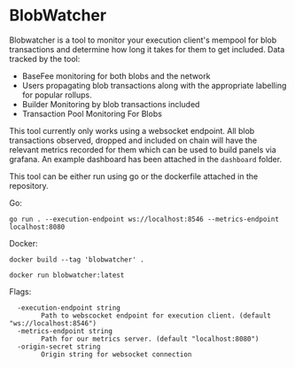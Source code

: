 # BlobWatcher

Blobwatcher is a tool to monitor your execution client's mempool for blob transactions
and determine how long it takes for them to get included. Data tracked by the tool:
- BaseFee monitoring for both blobs and the network
- Users propagating blob transactions along with the appropriate labelling for popular rollups.
- Builder Monitoring by blob transactions included
- Transaction Pool Monitoring For Blobs

This tool currently only works using a websocket endpoint. All blob transactions observed, dropped
and included on chain will have the relevant metrics recorded for them which can be used
to build panels via grafana. An example dashboard has been attached in the `dashboard` folder.

This tool can be either run using go or the dockerfile attached in the repository.

Go:

```
go run . --execution-endpoint ws://localhost:8546 --metrics-endpoint localhost:8080

```
Docker:

```
docker build --tag 'blobwatcher' .

docker run blobwatcher:latest
```

Flags:
```
  -execution-endpoint string
        Path to webscocket endpoint for execution client. (default "ws://localhost:8546")
  -metrics-endpoint string
        Path for our metrics server. (default "localhost:8080")
  -origin-secret string
        Origin string for websocket connection

```
